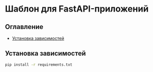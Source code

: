 # Шаблон для FastAPI-приложений

## Оглавление
- [Установка зависимостей](##установка-зависимостей)

## Установка зависимостей
```bash
pip install -r requirements.txt
```